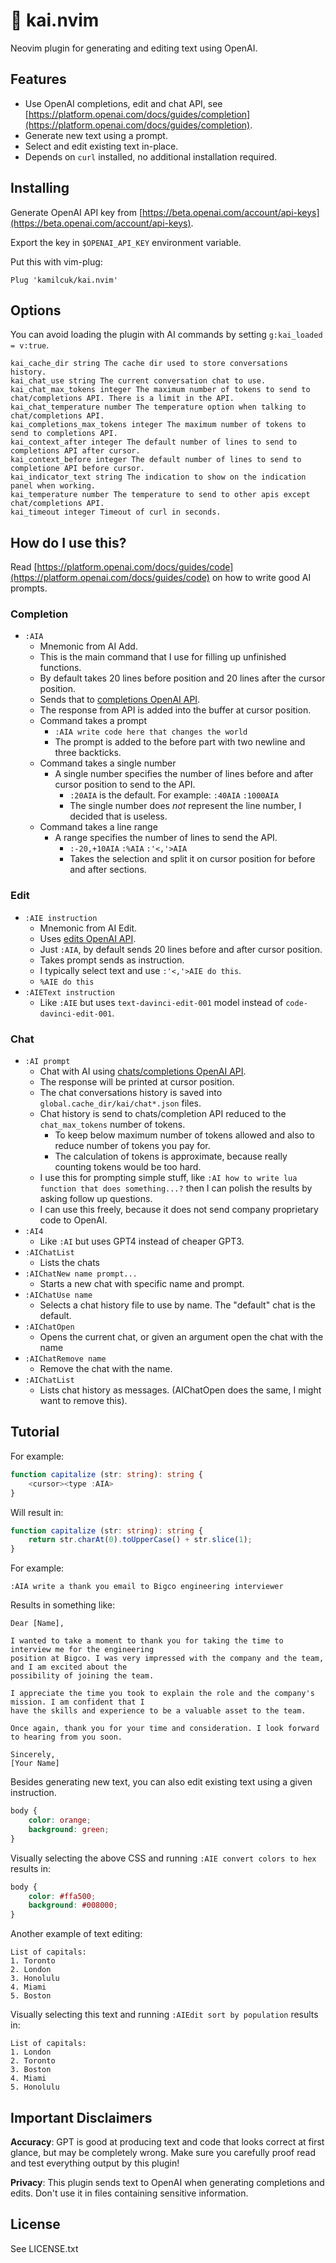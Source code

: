 # 🤖 kai.nvim

Neovim plugin for generating and editing text using OpenAI.

## Features

- Use OpenAI completions, edit and chat API, see
  [https://platform.openai.com/docs/guides/completion](https://platform.openai.com/docs/guides/completion).
- Generate new text using a prompt.
- Select and edit existing text in-place.
- Depends on `curl` installed, no additional installation required.

## Installing

Generate OpenAI API key from [https://beta.openai.com/account/api-keys](https://beta.openai.com/account/api-keys).

Export the key in `$OPENAI_API_KEY` environment variable.

Put this with vim-plug:

```vim
Plug 'kamilcuk/kai.nvim'
```

## Options

You can avoid loading the plugin with AI commands by setting `g:kai_loaded = v:true`.

```
kai_cache_dir string The cache dir used to store conversations history.
kai_chat_use string The current conversation chat to use.
kai_chat_max_tokens integer The maximum number of tokens to send to chat/completions API. There is a limit in the API.
kai_chat_temperature number The temperature option when talking to chat/completions API.
kai_completions_max_tokens integer The maximum number of tokens to send to completions API.
kai_context_after integer The default number of lines to send to completions API after cursor.
kai_context_before integer The default number of lines to send to completione API before cursor.
kai_indicator_text string The indication to show on the indication panel when working.
kai_temperature number The temperature to send to other apis except chat/completions API.
kai_timeout integer Timeout of curl in seconds.
```

## How do I use this?

Read [https://platform.openai.com/docs/guides/code](https://platform.openai.com/docs/guides/code)
on how to write good AI prompts.

### Completion

- `:AIA`
    - Mnemonic from AI Add.
    - This is the main command that I use for filling up unfinished functions.
    - By default takes 20 lines before position and 20 lines after the cursor position.
    - Sends that to [completions OpenAI API](https://platform.openai.com/docs/api-reference/completions).
    - The response from API is added into the buffer at cursor position.
    - Command takes a prompt
        - `:AIA write code here that changes the world`
        - The prompt is added to the before part with two newline and three backticks.
    - Command takes a single number
        - A single number specifies the number of lines before and after cursor position to send to the API.
            - `:20AIA` is the default. For example: `:40AIA` `:1000AIA`
            - The single number does _not_ represent the line number, I decided that is useless.
    - Command takes a line range
        - A range specifies the number of lines to send the API.
            - `:-20,+10AIA` `:%AIA` `:'<,'>AIA`
            - Takes the selection and split it on cursor position for before and after sections.

### Edit

- `:AIE instruction`
    - Mnemonic from AI Edit.
    - Uses [edits OpenAI API](https://platform.openai.com/docs/api-reference/moderations).
    - Just `:AIA`, by default sends 20 lines before and after cursor position.
    - Takes prompt sends as instruction.
    - I typically select text and use `:'<,'>AIE do this`.
    - `%AIE do this`
- `:AIEText instruction`
    - Like `:AIE` but uses `text-davinci-edit-001` model instead of `code-davinci-edit-001`.

### Chat

- `:AI prompt`
    - Chat with AI using [chats/completions OpenAI API](https://platform.openai.com/docs/api-reference/chat/create).
    - The response will be printed at cursor position.
    - The chat conversations history is saved into `global.cache_dir/kai/chat*.json` files.
    - Chat history is send to chats/completion API reduced to the `chat_max_tokens` number of tokens.
        - To keep below maximum number of tokens allowed and also to reduce number of tokens you pay for.
        - The calculation of tokens is approximate, because really counting tokens would be too hard.
    - I use this for prompting simple stuff, like `:AI how to write lua function that does something...?`
      then I can polish the results by asking follow up questions.
    - I can use this freely, because it does not send company proprietary code to OpenAI.
- `:AI4`
    - Like `:AI` but uses GPT4 instead of cheaper GPT3.
- `:AIChatList`
    - Lists the chats
- `:AIChatNew name prompt...`
    - Starts a new chat with specific name and prompt.
- `:AIChatUse name`
    - Selects a chat history file to use by name. The "default" chat is the default.
- `:AIChatOpen`
    - Opens the current chat, or given an argument open the chat with the name
- `:AIChatRemove name`
    - Remove the chat with the name.
- `:AIChatList`
    - Lists chat history as messages. (AIChatOpen does the same, I might want to remove this).

## Tutorial

For example:

```typescript
function capitalize (str: string): string {
    <cursor><type :AIA>
}
```

Will result in:

```typescript
function capitalize (str: string): string {
    return str.charAt(0).toUpperCase() + str.slice(1);
}
```

For example:

```
:AIA write a thank you email to Bigco engineering interviewer
```

Results in something like:

```
Dear [Name],

I wanted to take a moment to thank you for taking the time to interview me for the engineering
position at Bigco. I was very impressed with the company and the team, and I am excited about the
possibility of joining the team.

I appreciate the time you took to explain the role and the company's mission. I am confident that I
have the skills and experience to be a valuable asset to the team.

Once again, thank you for your time and consideration. I look forward to hearing from you soon.

Sincerely,
[Your Name]
```

Besides generating new text, you can also edit existing text using a given instruction.

```css
body {
    color: orange;
    background: green;
}
```

Visually selecting the above CSS and running `:AIE convert colors to hex` results in:

```css
body {
    color: #ffa500;
    background: #008000;
}
```

Another example of text editing:

```
List of capitals:
1. Toronto
2. London
3. Honolulu
4. Miami
5. Boston
```

Visually selecting this text and running `:AIEdit sort by population` results in:

```
List of capitals:
1. London
2. Toronto
3. Boston
4. Miami
5. Honolulu
```

## Important Disclaimers

**Accuracy**: GPT is good at producing text and code that looks correct at first glance, but may be
completely wrong. Make sure you carefully proof read and test everything output by this plugin!

**Privacy**: This plugin sends text to OpenAI when generating completions and edits. Don't use it in
files containing sensitive information.

## License

See LICENSE.txt
